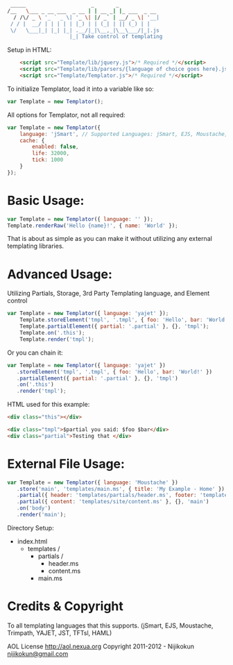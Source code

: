 ``` bash
 _____                     _       _             
/__   \___ _ __ ___  _ __ | | __ _| |_ ___  _ __ 
  / /\/ _ \ '_ ` _ \| '_ \| |/ _` | __/ _ \| '__|
 / / |  __/ | | | | | |_) | | (_| | || (_) | |   
 \/   \___|_| |_| |_| .__/|_|\__,_|\__\___/|_|.js
                    |_| Take control of templating          
```


Setup in HTML:

```html
    <script src="Template/lib/jquery.js">/* Required */</script>
    <script src="Template/lib/parsers/{language of choice goes here}.js">/* Required if utilizing 3rd party langauge */</script>
    <script src="Template/Templator.js">/* Required */</script>
```

To initialize Templator, load it into a variable like so:

```javascript
var Template = new Templator();
```

All options for Templator, not all required:

```javascript
var Template = new Templator({
    language: 'jSmart', // Supported Languages: jSmart, EJS, Moustache, Trimpath, YAJET, JST, HAML, or Empty
    cache: {
        enabled: false,
        life: 32000,
        tick: 1000
    }
});
```

# Basic Usage:

```javascript
var Template = new Templator({ language: '' });
Template.renderRaw('Hello {name}!', { name: 'World' });
```

That is about as simple as you can make it without utilizing any external templating libraries.

# Advanced Usage: 

Utilizing Partials, Storage, 3rd Party Templating language, and Element control

```javascript
var Template = new Templator({ language: 'yajet' });
    Template.storeElement('tmpl', '.tmpl', { foo: 'Hello', bar: 'World!' });
    Template.partialElement({ partial: '.partial' }, {}, 'tmpl');
    Template.on('.this');
    Template.render('tmpl');
```

Or you can chain it:

```javascript
var Template = new Templator({ language: 'yajet' })
   .storeElement('tmpl', '.tmpl', { foo: 'Hello', bar: 'World!' })
   .partialElement({ partial: '.partial' }, {}, 'tmpl')
   .on('.this')
   .render('tmpl');
```

HTML used for this example:

```html
<div class="this"></div>

<div class="tmpl">$partial you said: $foo $bar</div>
<div class="partial">Testing that </div>
```

# External File Usage:

```javascript
var Template = new Templator({ language: 'Moustache' })
   .store('main', 'templates/main.ms', { title: 'My Example - Home' })
   .partial({ header: 'templates/partials/header.ms', footer: 'templates/partials/footer.ms' }, { location: 'index' }, 'main')
   .partial({ content: 'templates/site/content.ms' }, {}, 'main')
   .on('body')
   .render('main');
```

Directory Setup:

* index.html
    * templates /
        * partials /
            * header.ms
            * content.ms
        * main.ms

# Credits & Copyright

To all templating languages that this supports. (jSmart, EJS, Moustache, Trimpath, YAJET, JST, TFTsl, HAML)

AOL License <http://aol.nexua.org>
Copyright 2011-2012 - Nijikokun <nijikokun@gmail.com>